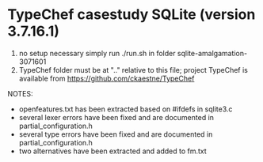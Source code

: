 TypeChef casestudy SQLite (version 3.7.16.1)
============================================

1. no setup necessary simply run ./run.sh in folder sqlite-amalgamation-3071601
2. TypeChef folder must be at ".." relative to this file; project TypeChef is available from https://github.com/ckaestne/TypeChef

NOTES:
- openfeatures.txt has been extracted based on #ifdefs in sqlite3.c
- several lexer errors have been fixed and are documented in partial_configuration.h
- several type errors have been fixed and are documented in partial_configuration.h
- two alternatives have been extracted and added to fm.txt
